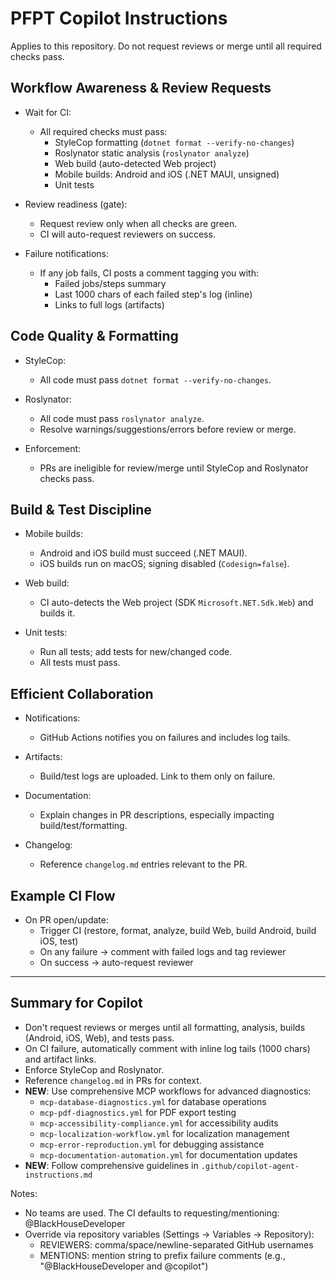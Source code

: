 # PFPT Copilot Instructions

Applies to this repository. Do not request reviews or merge until all required checks pass.

## Workflow Awareness & Review Requests

- Wait for CI:
  - All required checks must pass:
    - StyleCop formatting (`dotnet format --verify-no-changes`)
    - Roslynator static analysis (`roslynator analyze`)
    - Web build (auto-detected Web project)
    - Mobile builds: Android and iOS (.NET MAUI, unsigned)
    - Unit tests

- Review readiness (gate):
  - Request review only when all checks are green.
  - CI will auto-request reviewers on success.

- Failure notifications:
  - If any job fails, CI posts a comment tagging you with:
    - Failed jobs/steps summary
    - Last 1000 chars of each failed step's log (inline)
    - Links to full logs (artifacts)

## Code Quality & Formatting

- StyleCop:
  - All code must pass `dotnet format --verify-no-changes`.

- Roslynator:
  - All code must pass `roslynator analyze`.
  - Resolve warnings/suggestions/errors before review or merge.

- Enforcement:
  - PRs are ineligible for review/merge until StyleCop and Roslynator checks pass.

## Build & Test Discipline

- Mobile builds:
  - Android and iOS build must succeed (.NET MAUI).
  - iOS builds run on macOS; signing disabled (`Codesign=false`).

- Web build:
  - CI auto-detects the Web project (SDK `Microsoft.NET.Sdk.Web`) and builds it.

- Unit tests:
  - Run all tests; add tests for new/changed code.
  - All tests must pass.

## Efficient Collaboration

- Notifications:
  - GitHub Actions notifies you on failures and includes log tails.

- Artifacts:
  - Build/test logs are uploaded. Link to them only on failure.

- Documentation:
  - Explain changes in PR descriptions, especially impacting build/test/formatting.

- Changelog:
  - Reference `changelog.md` entries relevant to the PR.

## Example CI Flow

- On PR open/update:
  - Trigger CI (restore, format, analyze, build Web, build Android, build iOS, test)
  - On any failure → comment with failed logs and tag reviewer
  - On success → auto-request reviewer

---

## Summary for Copilot

- Don't request reviews or merges until all formatting, analysis, builds (Android, iOS, Web), and tests pass.
- On CI failure, automatically comment with inline log tails (1000 chars) and artifact links.
- Enforce StyleCop and Roslynator.
- Reference `changelog.md` in PRs for context.
- **NEW**: Use comprehensive MCP workflows for advanced diagnostics:
  - `mcp-database-diagnostics.yml` for database operations
  - `mcp-pdf-diagnostics.yml` for PDF export testing
  - `mcp-accessibility-compliance.yml` for accessibility audits
  - `mcp-localization-workflow.yml` for localization management
  - `mcp-error-reproduction.yml` for debugging assistance
  - `mcp-documentation-automation.yml` for documentation updates
- **NEW**: Follow comprehensive guidelines in `.github/copilot-agent-instructions.md`

Notes:
- No teams are used. The CI defaults to requesting/mentioning: @BlackHouseDeveloper
- Override via repository variables (Settings → Variables → Repository):
  - REVIEWERS: comma/space/newline-separated GitHub usernames
  - MENTIONS: mention string to prefix failure comments (e.g., "@BlackHouseDeveloper and @copilot")